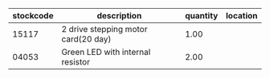 |stockcode|description|quantity|location|
|---------|-----------|--------|--------|
|15117|2 drive stepping motor card(20 day)|1.00||
|04053|Green LED with internal resistor|2.00||
